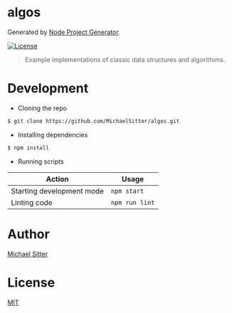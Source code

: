 # algos

Generated by [Node Project Generator](https://github.com/robertoachar/generator-node).

[![License][license-badge]][license-url]

> Example implementations of classic data structures and algorithims.

# Development

* Cloning the repo

```bash
$ git clone https://github.com/MichaelSitter/algos.git
```

* Installing dependencies

```bash
$ npm install
```

* Running scripts

| Action                    | Usage          |
| ------------------------- | -------------- |
| Starting development mode | `npm start`    |
| Linting code              | `npm run lint` |

# Author

[Michael Sitter](https://twitter.com/MichaelSitter)

# License

[MIT](https://github.com/MichaelSitter/algos/blob/master/LICENSE)

[license-badge]: https://img.shields.io/github/license/MichaelSitter/algos.svg
[license-url]: https://opensource.org/licenses/MIT
